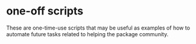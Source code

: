 # one-off scripts

These are one-time-use scripts that may be useful as examples of how to automate future tasks related to helping the package community.
